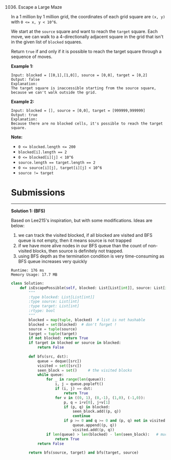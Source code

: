 1036. Escape a Large Maze

In a 1 million by 1 million grid, the coordinates of each grid square are `(x, y)` with `0 <= x, y < 10^6`.

We start at the `source` square and want to reach the `target` square.  Each move, we can walk to a 4-directionally adjacent square in the grid that isn't in the given list of `blocked` squares.

Return `true` if and only if it is possible to reach the target square through a sequence of moves.

 

**Example 1:**
```
Input: blocked = [[0,1],[1,0]], source = [0,0], target = [0,2]
Output: false
Explanation: 
The target square is inaccessible starting from the source square, because we can't walk outside the grid.
```

**Example 2:**
```
Input: blocked = [], source = [0,0], target = [999999,999999]
Output: true
Explanation: 
Because there are no blocked cells, it's possible to reach the target square.
```

**Note:**

* `0 <= blocked.length <= 200`
* `blocked[i].length == 2`
* `0 <= blocked[i][j] < 10^6`
* `source.length == target.length == 2`
* `0 <= source[i][j], target[i][j] < 10^6`
* `source != target`

# Submissions
---
**Solution 1: (BFS)**

Based on Lee215's inspiration, but with some modifications. Ideas are below:

1. we can track the visited blocked, if all blocked are visited and BFS queue is not empty, then it means source is not trapped
1. if we have more alive nodes in our BFS queue than the count of non-visited blocks, then source is definitely not trapped.
1. using BFS depth as the termination condition is very time-consuming as BFS queue increases very quickly

```
Runtime: 176 ms
Memory Usage: 17.7 MB
```
```python
class Solution:
    def isEscapePossible(self, blocked: List[List[int]], source: List[int], target: List[int]) -> bool:
        """
        :type blocked: List[List[int]]
        :type source: List[int]
        :type target: List[int]
        :rtype: bool
        """
        blocked = map(tuple, blocked)  # list is not hashable
        blocked = set(blocked)  # don't forget !
        source = tuple(source)
        target = tuple(target)
        if not blocked: return True
        if target in blocked or source in blocked:
            return False
        
        def bfs(src, dst):
            queue = deque([src])
            visited = set([src])
            seen_block = set()     # the visited blocks
            while queue:
                for _ in range(len(queue)):
                    i, j = queue.popleft()
                    if (i, j) == dst:
                        return True
                    for v in ((0, 1), (0,-1), (1,0), (-1,0)):
                        p, q = i+v[0], j+v[1]
                        if (p, q) in blocked:
                            seen_block.add((p, q))
                            continue
                        if p >= 0 and q >= 0 and (p, q) not in visited:
                            queue.append((p, q))
                            visited.add((p, q))
                if len(queue) > len(blocked) - len(seen_block):   # much faster than BFS_depth > len(blocked)*2
                    return True
            return False
        
        return bfs(source, target) and bfs(target, source)
    
    
```
